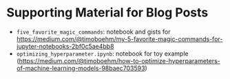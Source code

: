 # Supporting Material for Blog Posts

- ```five_favorite_magic_commands```: notebook and gists for https://medium.com/@timoboehm/my-5-favorite-magic-commands-for-jupyter-notebooks-2bf0c5ae4bb8
- ```optimizing_hyperparameter.ipynb```: notebook for toy example (https://medium.com/@timoboehm/how-to-optimize-hyperparameters-of-machine-learning-models-98baec703593)
